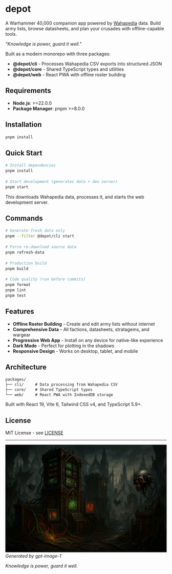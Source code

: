# depot

A Warhammer 40,000 companion app powered by [Wahapedia](https://wahapedia.ru) data. Build army lists, browse datasheets, and plan your crusades with offline-capable tools.

*"Knowledge is power, guard it well."*

Built as a modern monorepo with three packages:
- **@depot/cli** - Processes Wahapedia CSV exports into structured JSON
- **@depot/core** - Shared TypeScript types and utilities
- **@depot/web** - React PWA with offline roster building

## Requirements

- **Node.js**: >=22.0.0
- **Package Manager**: pnpm >=8.0.0

## Installation

```bash
pnpm install
```

## Quick Start

```bash
# Install dependencies
pnpm install

# Start development (generates data + dev server)
pnpm start
```

This downloads Wahapedia data, processes it, and starts the web development server.

## Commands

```bash
# Generate fresh data only
pnpm --filter @depot/cli start

# Force re-download source data
pnpm refresh-data

# Production build
pnpm build

# Code quality (run before commits)
pnpm format
pnpm lint
pnpm test
```

## Features

- **Offline Roster Building** - Create and edit army lists without internet
- **Comprehensive Data** - All factions, datasheets, stratagems, and wargear
- **Progressive Web App** - Install on any device for native-like experience
- **Dark Mode** - Perfect for plotting in the shadows
- **Responsive Design** - Works on desktop, tablet, and mobile

## Architecture

```
packages/
├── cli/     # Data processing from Wahapedia CSV
├── core/    # Shared TypeScript types
└── web/     # React PWA with IndexedDB storage
```

Built with React 19, Vite 6, Tailwind CSS v4, and TypeScript 5.9+.

## License

MIT License - see [LICENSE](LICENSE.md)

---

![Depot](depot.jpeg)
*Generated by gpt-image-1*

*Knowledge is power, guard it well.*